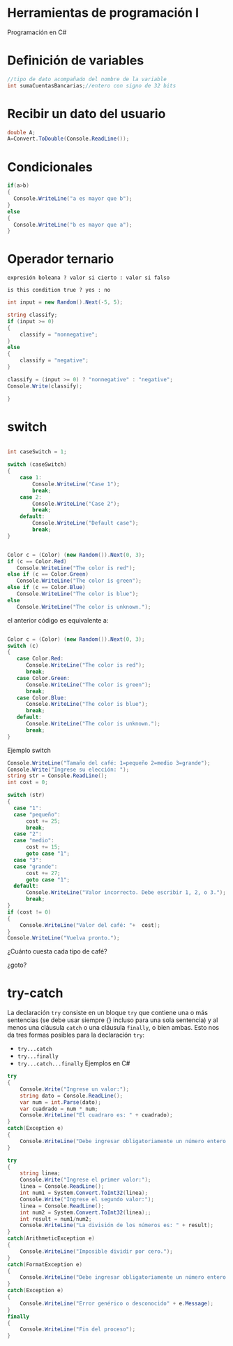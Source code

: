 # Herramientas de programación I
Programación en C#

# Definición de variables
```C#
//tipo de dato acompañado del nombre de la variable
int sumaCuentasBancarias;//entero con signo de 32 bits
```

# Recibir un dato del usuario
```C#
double A;
A=Convert.ToDouble(Console.ReadLine());
```
# Condicionales
```C#
if(a>b)
{
  Console.WriteLine("a es mayor que b");
}
else
{
  Console.WriteLine("b es mayor que a");
}
```

# Operador ternario
```
expresión boleana ? valor si cierto : valor si falso
```
```
is this condition true ? yes : no
```
```C#
int input = new Random().Next(-5, 5);

string classify;
if (input >= 0)
{
    classify = "nonnegative";
}
else
{
    classify = "negative";
}

classify = (input >= 0) ? "nonnegative" : "negative";
Console.Write(classify);

}
```
# switch 
```C#

int caseSwitch = 1;
      
switch (caseSwitch)
{
    case 1:
        Console.WriteLine("Case 1");
        break;
    case 2:
        Console.WriteLine("Case 2");
        break;
    default:
        Console.WriteLine("Default case");
        break;
}
```
```C#

Color c = (Color) (new Random()).Next(0, 3);
if (c == Color.Red)
   Console.WriteLine("The color is red");
else if (c == Color.Green)
   Console.WriteLine("The color is green");
else if (c == Color.Blue)
   Console.WriteLine("The color is blue");   
else
   Console.WriteLine("The color is unknown.");
```
el anterior código es equivalente a:
```C#

Color c = (Color) (new Random()).Next(0, 3);
switch (c)
{
   case Color.Red:
      Console.WriteLine("The color is red");
      break;
   case Color.Green:
      Console.WriteLine("The color is green");
      break;
   case Color.Blue:
      Console.WriteLine("The color is blue");   
      break;
   default:
      Console.WriteLine("The color is unknown.");
      break;   
}
```
Ejemplo switch
```C#
Console.WriteLine("Tamaño del café: 1=pequeño 2=medio 3=grande");
Console.Write("Ingrese su elección: ");
string str = Console.ReadLine();
int cost = 0;

switch (str)
{
  case "1":
  case "pequeño":
      cost += 25;
      break;
  case "2":
  case "medio":
      cost += 15;
      goto case "1";
  case "3":
  case "grande":
      cost += 27;
      goto case "1";
  default:
      Console.WriteLine("Valor incorrecto. Debe escribir 1, 2, o 3.");
      break;
}
if (cost != 0)
{
    Console.WriteLine("Valor del café: "+  cost);
}
Console.WriteLine("Vuelva pronto.");
```
¿Cuánto cuesta cada tipo de café?

¿goto?

# try-catch
La declaración ```try``` consiste en un bloque ```try``` que contiene una o más sentencias (se debe usar siempre {} incluso para una sola sentencia) y al menos una cláusula ```catch``` o una cláusula ```finally```, o bien ambas. Esto nos da tres formas posibles para la declaración ```try```:
- ```try...catch```
- ```try...finally```
- ```try...catch...finally```
Ejemplos en C#
```C#
try
{
    Console.Write("Ingrese un valor:");
    string dato = Console.ReadLine();
    var num = int.Parse(dato);
    var cuadrado = num * num;
    Console.WriteLine("El cuadraro es: " + cuadrado);
}
catch(Exception e)
{
    Console.WriteLine("Debe ingresar obligatoriamente un número entero.");
}

try 
{
    string linea;
    Console.Write("Ingrese el primer valor:");
    linea = Console.ReadLine();
    int num1 = System.Convert.ToInt32(linea);
    Console.Write("Ingrese el segundo valor:");
    linea = Console.ReadLine();
    int num2 = System.Convert.ToInt32(linea);;
    int result = num1/num2;
    Console.WriteLine("La división de los números es: " + result);
}
catch(ArithmeticException e)
{
    Console.WriteLine("Imposible dividir por cero.");
}
catch(FormatException e)
{
    Console.WriteLine("Debe ingresar obligatoriamente un número entero.");
}
catch(Exception e)
{
    Console.WriteLine("Error genérico o desconocido" + e.Message);
}
finally
{
    Console.WriteLine("Fin del proceso");
}
```

